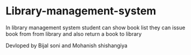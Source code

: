 # Library-management-system
In library management system student can show book list they can issue book from from library and also return a book to library

Devloped by Bijal soni and Mohanish shishangiya
